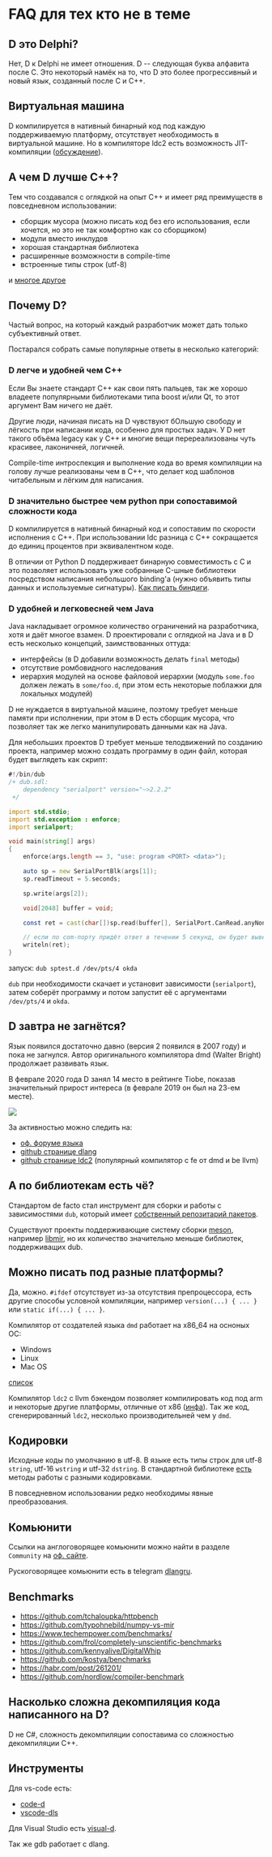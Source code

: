 # FAQ для тех кто не в теме

## D это Delphi?

Нет, D к Delphi не имеет отношения. D -- следующая буква алфавита после C.
Это некоторый намёк на то, что D это более прогрессивный и новый язык,
созданный после C и C++.

## Виртуальная машина

D компилируется в нативный бинарный код под каждую поддерживаемую платформу,
отсутствует необходимость в виртуальной машине. Но в компиляторе ldc2 есть
возможность JIT-компиляции ([обсуждение](https://forum.dlang.org/thread/bskpxhrqyfkvaqzoospx@forum.dlang.org)).

## А чем D лучше С++?

Тем что создавался с оглядкой на опыт C++ и имеет ряд преимуществ в повседневном
использовании: 
* сборщик мусора (можно писать код без его использования, если хочется, но это не так комфортно как со сборщиком)
* модули вместо инклудов
* хорошая стандартная библиотека
* расширенные возможности в compile-time
* встроенные типы строк (utf-8)

и [многое другое](https://dlang.org/comparison.html)

## Почему D?

Частый вопрос, на который каждый разработчик может дать только субъективный ответ.

Постарался собрать самые популярные ответы в несколько категорий:

### D легче и удобней чем C++

Если Вы знаете стандарт C++ как свои пять пальцев, так же хорошо владеете популярными
библиотеками типа boost и/или Qt, то этот аргумент Вам ничего не даёт.

Другие люди, начиная писать на D чувствуют бОльшую свободу и лёгкость при
написании кода, особенно для простых задач. У D нет такого объёма legacy как у
C++ и многие вещи перереализованы чуть красивее, лаконичней, логичней.

Compile-time интроспекция и выполнение кода во время компиляции на голову лучше
реализованы чем в C++, что делает код шаблонов читабельным и лёгким для написания.

### D значительно быстрее чем python при сопоставимой сложности кода

D компилируется в нативный бинарный код и сопоставим по скорости исполнения с С++.
При использовании ldc разница с С++ сокращается до единиц процентов при эквивалентном коде.

В отличии от Python D поддерживает бинарную совместимость с C и это позволяет использовать
уже собранные C-шные библиотеки посредством написания небольшого binding'а (нужно объявить
типы данных и используемые сигнатуры). [Как писать биндиги](bindings.md).

### D удобней и легковесней чем Java

Java накладывает огромное количество ограничений на разработчика, хотя и даёт
многое взамен. D проектировали с оглядкой на Java и в D есть несколько концепций,
заимствованных оттуда:

* интерфейсы (в D добавили возможность делать `final` методы)
* отсутствие ромбовидного наследования
* иерархия модулей на основе файловой иерархии (модуль `some.foo` должен лежать в `some/foo.d`, при этом
  есть некоторые поблажки для локальных модулей)

D не нуждается в виртуальной машине, поэтому требует меньше памяти при исполнении,
при этом в D есть сборщик мусора, что позволяет так же легко манипулировать данными
как на Java.

Для небольших проектов D требует меньше телодвижений по созданию проекта, например
можно создать программу в один файл, которая будет выглядеть как скрипт:

```d
#!/bin/dub
/+ dub.sdl:
    dependency "serialport" version="~>2.2.2"
 +/

import std.stdio;
import std.exception : enforce;
import serialport;

void main(string[] args)
{
    enforce(args.length == 3, "use: program <PORT> <data>");

    auto sp = new SerialPortBlk(args[1]);
    sp.readTimeout = 5.seconds;

    sp.write(args[2]);

    void[2048] buffer = void;

    const ret = cast(char[])sp.read(buffer[], SerialPort.CanRead.anyNonZero);

    // если по com-порту придёт ответ в течении 5 секунд, он будет выведен на экран
    writeln(ret);
}
```

запуск: `dub sptest.d /dev/pts/4 okda`

`dub` при необходимости скачает и установит зависимости (`serialport`), затем
соберёт программу и потом запустит её с аргументами `/dev/pts/4` и `okda`.

## D завтра не загнётся?

Язык появился достаточно давно (версия 2 появился в 2007 году) и пока не загнулся.
Автор оригинального компилятора dmd (Walter Bright) продолжает развивать язык.

В феврале 2020 года D занял 14 место в рейтинге Tiobe, показав значительный прирост
интереса (в феврале 2019 он был на 23-ем месте).

![](../img/tiobe_feb_2020.png)

За активностью можно следить на:
* [оф. форуме языка](https://forum.dlang.org/group/announce)
* [github странице dlang](https://github.com/dlang)
* [github странице ldc2](https://github.com/ldc-developers/ldc) (популярный компилятор с fe от dmd и be llvm)

## А по библиотекам есть чё?

Стандартом de facto стал инструмент для сборки и работы с зависимостями `dub`,
который имеет [собственный репозитарий пакетов](http://code.dlang.org/).

Существуют проекты поддерживающие систему сборки [meson](https://mesonbuild.com/D.html),
например [libmir](https://github.com/libmir), но их количество значительно меньше
библиотек, поддерживащих dub.

## Можно писать под разные платформы?

Да, можно. `#ifdef` отсутствует из-за отсутствия препроцессора, есть другие способы
условной компиляции, например `version(...) { ... }` или `static if(...) { ... }`.

Компилятор от создателей языка `dmd` работает на x86_64 на осноных ОС:
* Windows
* Linux
* Mac OS

[список](https://dlang.org/download.html)

Компилятор `ldc2` с llvm бэкендом позволяет компилировать код под arm и некоторые другие
платформы, отличные от x86 ([инфа](https://wiki.dlang.org/Cross-compiling_with_LDC)).
Так же код, сгенерированный `ldc2`, несколько производительней чем у `dmd`.

## Кодировки

Исходные коды по умолчанию в utf-8. В языке есть типы строк для utf-8 `string`,
utf-16 `wstring` и utf-32 `dstring`. В стандартной библиотеке 
[есть](https://dlang.org/phobos/std_utf.html) методы работы с разными кодировками.

В повседневном использовании редко необходимы явные преобразования.

## Комьюнити

Ссылки на англоговорящее комьюнити можно найти в разделе `Community` на
[оф. сайте](https://dlang.org/).

Рускоговорящее комьюнити есть в telegram [dlangru](https://t.me/dlangru).

## Benchmarks

* https://github.com/tchaloupka/httpbench
* https://github.com/typohnebild/numpy-vs-mir
* https://www.techempower.com/benchmarks/
* https://github.com/frol/completely-unscientific-benchmarks
* https://github.com/kennyalive/DigitalWhip
* https://github.com/kostya/benchmarks
* https://habr.com/post/261201/
* https://github.com/nordlow/compiler-benchmark

## Насколько сложна декомпиляция кода написанного на D?

D не C#, сложность декомпиляции сопоставима со сложностью декомпиляции C++.

## Инструменты

Для vs-code есть:

* [code-d](https://marketplace.visualstudio.com/items?itemName=webfreak.code-d)
* [vscode-dls](https://marketplace.visualstudio.com/items?itemName=LaurentTreguier.vscode-dls)

Для Visual Studio есть [visual-d](https://github.com/dlang/visuald).

Так же gdb работает с dlang.
